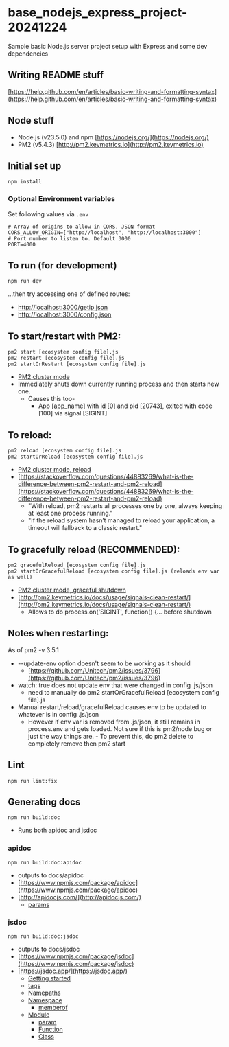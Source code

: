 # base_nodejs_express_project-20241224

Sample basic Node.js server project setup with Express and some dev dependencies

## Writing README stuff

[https://help.github.com/en/articles/basic-writing-and-formatting-syntax](https://help.github.com/en/articles/basic-writing-and-formatting-syntax)

## Node stuff

- Node.js (v23.5.0) and npm [https://nodejs.org/](https://nodejs.org/)
- PM2 (v5.4.3) [http://pm2.keymetrics.io](http://pm2.keymetrics.io)

## Initial set up

```
npm install
```

### Optional Environment variables

Set following values via <code>.env</code>

```
# Array of origins to allow in CORS, JSON format
CORS_ALLOW_ORIGIN=["http://localhost", "http://localhost:3000"]
# Port number to listen to. Default 3000
PORT=4000
```

## To run (for development)

```
npm run dev
```

...then try accessing one of defined routes:

- [http://localhost:3000/getip.json](http://localhost:3000/getip.json)
- [http://localhost:3000/config.json](http://localhost:3000/config.json)

## To start/restart with PM2:

```
pm2 start [ecosystem config file].js
pm2 restart [ecosystem config file].js
pm2 startOrRestart [ecosystem config file].js
```

- [PM2 cluster mode](http://pm2.keymetrics.io/docs/usage/cluster-mode)
- Immediately shuts down currently running process and then starts new one.
  - Causes this too-
    - App \[app_name\] with id \[0\] and pid \[20743\], exited with code \[100\] via signal \[SIGINT\]

## To reload:

```
pm2 reload [ecosystem config file].js
pm2 startOrReload [ecosystem config file].js
```

- [PM2 cluster mode, reload](http://pm2.keymetrics.io/docs/usage/cluster-mode/#reload)
- [https://stackoverflow.com/questions/44883269/what-is-the-difference-between-pm2-restart-and-pm2-reload](https://stackoverflow.com/questions/44883269/what-is-the-difference-between-pm2-restart-and-pm2-reload)
  - "With reload, pm2 restarts all processes one by one, always keeping at least one process running."
  - "If the reload system hasn’t managed to reload your application, a timeout will fallback to a classic restart."

## To gracefully reload (RECOMMENDED):

```
pm2 gracefulReload [ecosystem config file].js
pm2 startOrGracefulReload [ecosystem config file].js (reloads env var as well)
```

- [PM2 cluster mode, graceful shutdown](http://pm2.keymetrics.io/docs/usage/cluster-mode/#graceful-shutdown)
- [http://pm2.keymetrics.io/docs/usage/signals-clean-restart/](http://pm2.keymetrics.io/docs/usage/signals-clean-restart/)
  - Allows to do process.on('SIGINT', function() {... before shutdown

## Notes when restarting:

As of pm2 -v 3.5.1

- --update-env option doesn't seem to be working as it should
  - [https://github.com/Unitech/pm2/issues/3796](https://github.com/Unitech/pm2/issues/3796)
- watch: true does not update env that were changed in config .js/json
  - need to manually do pm2 startOrGracefulReload \[ecosystem config file\].js
- Manual restart/reload/gracefulReload causes env to be updated to whatever is in config .js/json
  - However if env var is removed from .js/json, it still remains in process.env and gets loaded.
    Not sure if this is pm2/node bug or just the way things are. - To prevent this, do pm2 delete to completely remove then pm2 start

## Lint

```
npm run lint:fix
```

## Generating docs

```
npm run build:doc
```

- Runs both apidoc and jsdoc

### apidoc

```
npm run build:doc:apidoc
```

- outputs to docs/apidoc
- [https://www.npmjs.com/package/apidoc](https://www.npmjs.com/package/apidoc)
- [http://apidocjs.com/](http://apidocjs.com/)
  - [params](http://apidocjs.com/#params)

### jsdoc

```
npm run build:doc:jsdoc
```

- outputs to docs/jsdoc
- [https://www.npmjs.com/package/jsdoc](https://www.npmjs.com/package/jsdoc)
- [https://jsdoc.app/](https://jsdoc.app/)
  - [Getting started](https://jsdoc.app/about-getting-started.html)
  - [tags](https://jsdoc.app/tags-example.html)
  - [Namepaths](https://jsdoc.app/about-namepaths.html)
  - [Namespace](https://jsdoc.app/tags-namespace.html)
    - [memberof](https://jsdoc.app/tags-memberof.html)
  - [Module](https://jsdoc.app/tags-module.html)
    - [param](https://jsdoc.app/tags-param.html)
    - [Function](https://jsdoc.app/tags-function.html)
    - [Class](https://jsdoc.app/tags-class.html)
